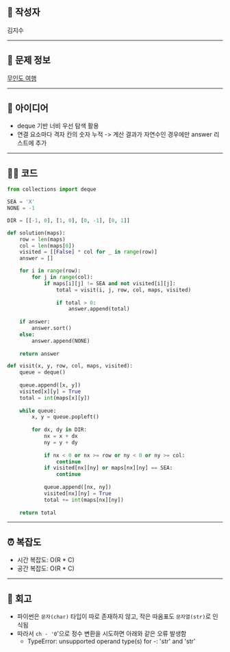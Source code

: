 ## 👤 작성자
김지수

---

## 🧩 문제 정보
<!-- [문제 제목](문제 링크) 형식으로 작성하세요 -->
[무인도 여행](https://school.programmers.co.kr/tryouts/198624/challenges)

---

## 💭 아이디어
- deque 기반 너비 우선 탐색 활용
- 연결 요소마다 격자 칸의 숫자 누적 -> 계산 결과가 자연수인 경우에만 answer 리스트에 추가

---

## 🧑‍💻 코드
<!-- 작성한 코드를 백틱으로 감싸 넣어주세요 --> 
```python
from collections import deque

SEA = 'X'
NONE = -1

DIR = [[-1, 0], [1, 0], [0, -1], [0, 1]]

def solution(maps):
    row = len(maps)
    col = len(maps[0])
    visited = [[False] * col for _ in range(row)]
    answer = []

    for i in range(row):
        for j in range(col):
            if maps[i][j] != SEA and not visited[i][j]:
                total = visit(i, j, row, col, maps, visited)
                
                if total > 0:
                    answer.append(total)
    
    if answer:
        answer.sort()
    else:
        answer.append(NONE)
        
    return answer

def visit(x, y, row, col, maps, visited):
    queue = deque()
    
    queue.append([x, y])
    visited[x][y] = True
    total = int(maps[x][y])
    
    while queue:
        x, y = queue.popleft()
        
        for dx, dy in DIR:
            nx = x + dx
            ny = y + dy
            
            if nx < 0 or nx >= row or ny < 0 or ny >= col:
                continue
            if visited[nx][ny] or maps[nx][ny] == SEA:
                continue
            
            queue.append([nx, ny])
            visited[nx][ny] = True
            total += int(maps[nx][ny])
            
    return total
```

---

## ⏰ 복잡도
- 시간 복잡도: O(R * C)
- 공간 복잡도: O(R * C)

---

## 📝 회고
- 파이썬은 `문자(char)` 타입이 따로 존재하지 않고, 작은 따옴표도 `문자열(str)`로 인식됨
- 따라서 `ch - '0`'으로 정수 변환을 시도하면 아래와 같은 오류 발생함
    - TypeError: unsupported operand type(s) for -: 'str' and 'str'